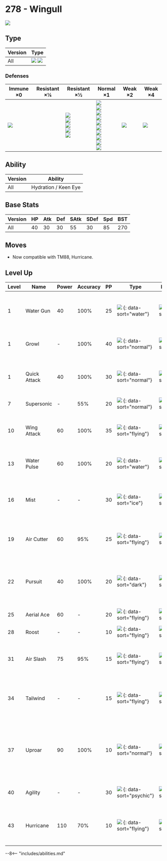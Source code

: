 # 278 - Wingull
![][278]

## Type

Version | Type
---     | ---
All     | ![][water]  ![][flying]

### Defenses

Immune ×0       | Resistant ×¼ | Resistant ×½                                                           | Normal ×1                                                                                                                                       | Weak ×2       | Weak ×4
---             | ---          | ---                                                                    | ---                                                                                                                                             | ---           | ---
![][ground]<br> | &nbsp;       | ![][fighting]<br>![][bug]<br>![][steel]<br>![][fire]<br>![][water]<br> | ![][normal]<br>![][flying]<br>![][poison]<br>![][ghost]<br>![][grass]<br>![][psychic]<br>![][ice]<br>![][dragon]<br>![][dark]<br>![][fairy]<br> | ![][rock]<br> | ![][electric]<br>

## Ability

Version | Ability
---     | ---
All     | Hydration / Keen Eye

## Base Stats

Version | HP  | Atk | Def | SAtk | SDef | Spd | BST
---     | --- | --- | --- | ---  | ---  | --- | ---
All     | 40  | 30  | 30  | 55   | 30   | 85  | 270

## Moves

 - Now compatible with TM88, Hurricane.

## Level Up

Level | Name         | Power | Accuracy | PP  | Type                                 | Damage Class                           | Description
---   | ---          | ---   | ---      | --- | ---                                  | ---                                    | ---
1     | Water Gun    | 40    | 100%     | 25  | ![][water] {: data-sort="water"}     | ![][special] {: data-sort="special"}   | Inflicts regular damage with no additional effect.
1     | Growl        | -     | 100%     | 40  | ![][normal] {: data-sort="normal"}   | ![][status] {: data-sort="status"}     | Lowers the target's Attack by one stage.
1     | Quick Attack | 40    | 100%     | 30  | ![][normal] {: data-sort="normal"}   | ![][physical] {: data-sort="physical"} | Inflicts regular damage with no additional effect.
7     | Supersonic   | -     | 55%      | 20  | ![][normal] {: data-sort="normal"}   | ![][status] {: data-sort="status"}     | Confuses the target.
10    | Wing Attack  | 60    | 100%     | 35  | ![][flying] {: data-sort="flying"}   | ![][physical] {: data-sort="physical"} | Inflicts regular damage with no additional effect.
13    | Water Pulse  | 60    | 100%     | 20  | ![][water] {: data-sort="water"}     | ![][special] {: data-sort="special"}   | Has a 20% chance to confuse the target.
16    | Mist         | -     | -        | 30  | ![][ice] {: data-sort="ice"}         | ![][status] {: data-sort="status"}     | Protects the user's stats from being changed by enemy moves.
19    | Air Cutter   | 60    | 95%      | 25  | ![][flying] {: data-sort="flying"}   | ![][special] {: data-sort="special"}   | Has an increased chance for a critical hit.
22    | Pursuit      | 40    | 100%     | 20  | ![][dark] {: data-sort="dark"}       | ![][physical] {: data-sort="physical"} | Has double power against, and can hit, Pokémon attempting to switch out.
25    | Aerial Ace   | 60    | -        | 20  | ![][flying] {: data-sort="flying"}   | ![][physical] {: data-sort="physical"} | Never misses.
28    | Roost        | -     | -        | 10  | ![][flying] {: data-sort="flying"}   | ![][status] {: data-sort="status"}     | Heals the user by half its max HP.
31    | Air Slash    | 75    | 95%      | 15  | ![][flying] {: data-sort="flying"}   | ![][special] {: data-sort="special"}   | Has a 30% chance to make the target flinch.
34    | Tailwind     | -     | -        | 15  | ![][flying] {: data-sort="flying"}   | ![][status] {: data-sort="status"}     | For three turns, friendly Pokémon have doubled Speed.
37    | Uproar       | 90    | 100%     | 10  | ![][normal] {: data-sort="normal"}   | ![][special] {: data-sort="special"}   | Forced to use this move for several turns.  Pokémon cannot fall asleep in that time.
40    | Agility      | -     | -        | 30  | ![][psychic] {: data-sort="psychic"} | ![][status] {: data-sort="status"}     | Raises the user's Speed by two stages.
43    | Hurricane    | 110   | 70%      | 10  | ![][flying] {: data-sort="flying"}   | ![][special] {: data-sort="special"}   | Inflicts regular damage with no additional effect.

--8<-- "includes/abilities.md"

[278]: ../img/pokemon/278.png
[normal]: ../img/types/normal.png
[fire]: ../img/types/fire.png
[fighting]: ../img/types/fighting.png
[water]: ../img/types/water.png
[flying]: ../img/types/flying.png
[grass]: ../img/types/grass.png
[poison]: ../img/types/poison.png
[electric]: ../img/types/electric.png
[ground]: ../img/types/ground.png
[psychic]: ../img/types/psychic.png
[rock]: ../img/types/rock.png
[ice]: ../img/types/ice.png
[bug]: ../img/types/bug.png
[dragon]: ../img/types/dragon.png
[ghost]: ../img/types/ghost.png
[dark]: ../img/types/dark.png
[steel]: ../img/types/steel.png
[fairy]: ../img/types/fairy.png
[physical]: ../img/types/physical.png
[special]: ../img/types/special.png
[status]: ../img/types/status.png
